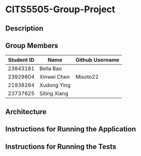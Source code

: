# CITS5505-Group-Project

## Description



## Group Members

| Student ID | Name         | Github Username |
| ---------- | ------------ | --------------- |
| 23843181   | Bella Bao    |                 |
| 23929804   | Xinwei Chen  | Misoto22        |
| 21938264   | Xudong Ying  |                 |
| 23737625   | Siting Xiang |                 |

## Architecture



## Instructions for Running the Application



## Instructions for Running the Tests

